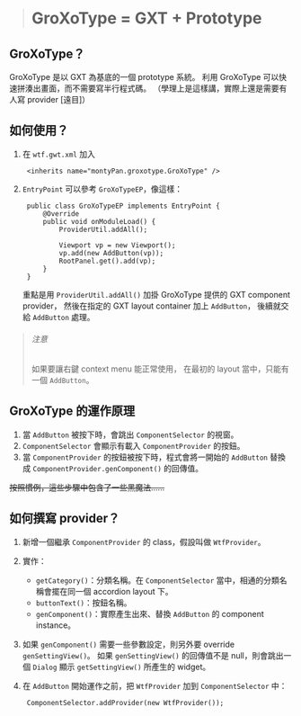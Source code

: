 > # GroXoType = GXT + Prototype #

GroXoType？
-----------
GroXoType 是以 GXT 為基底的一個 prototype 系統。
利用 GroXoType 可以快速拼湊出畫面，而不需要寫半行程式碼。
（學理上是這樣講，實際上還是需要有人寫 provider [遠目]）


如何使用？
----------
1. 在 `wtf.gwt.xml` 加入

		<inherits name="montyPan.groxotype.GroXoType" />
		
1. `EntryPoint` 可以參考 `GroXoTypeEP`，像這樣：

		public class GroXoTypeEP implements EntryPoint {
			@Override
			public void onModuleLoad() {
				ProviderUtil.addAll();
				
				Viewport vp = new Viewport();
				vp.add(new AddButton(vp));
				RootPanel.get().add(vp);
			}
		}

	重點是用 `ProviderUtil.addAll()` 加掛 GroXoType 提供的 GXT component provider，
	然後在指定的 GXT layout container 加上 `AddButton`，
	後續就交給 `AddButton` 處理。


> ###### 注意 ######
> 如果要讓右鍵 context menu 能正常使用，
> 在最初的 layout 當中，只能有一個 `AddButton`。


GroXoType 的運作原理
--------------------
1. 當 `AddButton` 被按下時，會跳出 `ComponentSelector` 的視窗。
1. `ComponentSelector` 會顯示有載入 `ComponentProvider` 的按鈕。
1. 當 `ComponentProvider` 的按鈕被按下時，程式會將一開始的 `AddButton` 替換成 `ComponentProvider.genComponent()` 的回傳值。

<strike>按照慣例，這些步驟中包含了一些黑魔法......</strike>


如何撰寫 provider？
-------------------
1. 新增一個繼承 `ComponentProvider` 的 class，假設叫做 `WtfProvider`。
1. 實作：
	* `getCategory()`：分類名稱。在 `ComponentSelector` 當中，相通的分類名稱會擺在同一個 accordion layout 下。
	* `buttonText()`：按鈕名稱。
	* `genComponent()`：實際產生出來、替換 `AddButton` 的 component instance。
1. 如果 `genComponent()` 需要一些參數設定，則另外要 override `genSettingView()`。
	如果 `genSettingView()` 的回傳值不是 null，則會跳出一個 `Dialog` 顯示 `getSettingView()` 所產生的 widget。
1. 在 `AddButton` 開始運作之前，把 `WtfProvider` 加到 `ComponentSelector` 中：

		ComponentSelector.addProvider(new WtfProvider());
